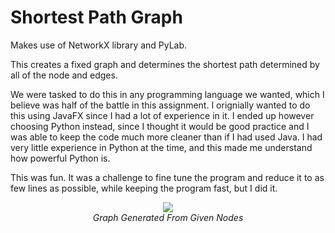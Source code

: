 # Shortest Path Graph

Makes use of NetworkX library and PyLab.

This creates a fixed graph and determines the shortest path determined by all of the node and edges.

We were tasked to do this in any programming language we wanted, which I believe was half of the battle in this assignment. I orignially wanted to do this using JavaFX since I had a lot of experience in it. I ended up however choosing Python instead, since I thought it would be good practice and I was able to keep the code much more cleaner than if I had used Java. I had very little experience in Python at the time, and this made me understand how powerful Python is.

This was fun. It was a challenge to fine tune the program and reduce it to as few lines as possible, while keeping the program fast, but I did it.

<p align="center">
  <img src="https://user-images.githubusercontent.com/11577850/67624705-0b9d6c00-f802-11e9-9703-3b2610f0c986.PNG">
  <br>
  <em> Graph Generated From Given Nodes
</p>
